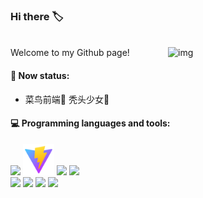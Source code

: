 
### Hi there 🏷️ 
<br />
Welcome to my Github page! 

<img align="right" alt="img" src="https://user-images.githubusercontent.com/91867363/221072494-fe23bed1-e13d-40f1-9e96-5831b4366e06.jpeg" width="50%" height="auto" />


#### 🌱 Now status: 
- 菜鸟前端🥦 秃头少女🐰  
<!-- <img width="50%" align="right" src="https://github-readme-stats.vercel.app/api?username=sleeplessOrangeCat&show_icons=true&hide_border=true" /> -->

#### :computer: Programming languages and tools: 
<p>
<code><img width="10%" src="https://www.vectorlogo.zone/logos/vuejs/vuejs-ar21.svg"></code>
 <code><img width="10%" height="50px" src="https://raw.githubusercontent.com/vscode-icons/vscode-icons/5a7cb2173c87167e9aa88ac4b0f5301e6eef975c/icons/file_type_vite.svg"></code>
<code><img width="10%" src="https://www.vectorlogo.zone/logos/typescriptlang/typescriptlang-ar21.svg"></code>
<code><img width="10%" src="https://www.vectorlogo.zone/logos/js_webpack/js_webpack-ar21.svg"></code>
<br />
<code><img width="10%" src="https://www.vectorlogo.zone/logos/javascript/javascript-ar21.svg"></code>
<code><img width="8%" src="https://www.vectorlogo.zone/logos/nodejs/nodejs-ar21.svg"></code>
<code><img width="10%" src="https://www.vectorlogo.zone/logos/npmjs/npmjs-ar21.svg"></code>
<code><img width="10%" src="https://www.vectorlogo.zone/logos/git-scm/git-scm-ar21.svg"></code>
<br />
</p>
